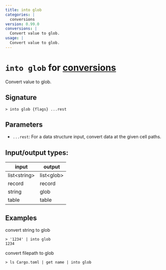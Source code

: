 ```yaml
---
title: into glob
categories: |
  conversions
version: 0.99.0
conversions: |
  Convert value to glob.
usage: |
  Convert value to glob.
---
```

<!-- This file is automatically generated. Please edit the command in https://github.com/nushell/nushell instead. -->

# `into glob` for [conversions](/commands/categories/conversions.md)

<div class='command-title'>Convert value to glob.</div>

## Signature

```> into glob {flags} ...rest```

## Parameters

 -  `...rest`: For a data structure input, convert data at the given cell paths.


## Input/output types:

| input        | output     |
| ------------ | ---------- |
| list\<string\> | list\<glob\> |
| record       | record     |
| string       | glob       |
| table        | table      |
## Examples

convert string to glob
```nu
> '1234' | into glob
1234
```

convert filepath to glob
```nu
> ls Cargo.toml | get name | into glob

```
